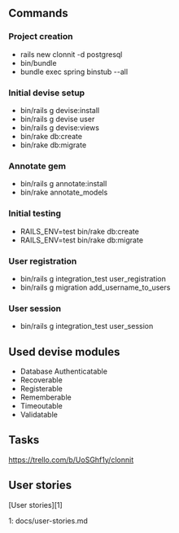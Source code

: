 ## Commands

### Project creation

* rails new clonnit -d postgresql
* bin/bundle
* bundle exec spring binstub --all

### Initial devise setup

* bin/rails g devise:install
* bin/rails g devise user
* bin/rails g devise:views
* bin/rake db:create
* bin/rake db:migrate

### Annotate gem

* bin/rails g annotate:install
* bin/rake annotate_models

### Initial testing

* RAILS_ENV=test bin/rake db:create
* RAILS_ENV=test bin/rake db:migrate

### User registration

* bin/rails g integration_test user_registration
* bin/rails g migration add_username_to_users

### User session

* bin/rails g integration_test user_session

## Used devise modules

* Database Authenticatable
* Recoverable
* Registerable
* Rememberable
* Timeoutable
* Validatable

## Tasks

https://trello.com/b/UoSGhf1y/clonnit

## User stories

[User stories][1]

1: docs/user-stories.md
